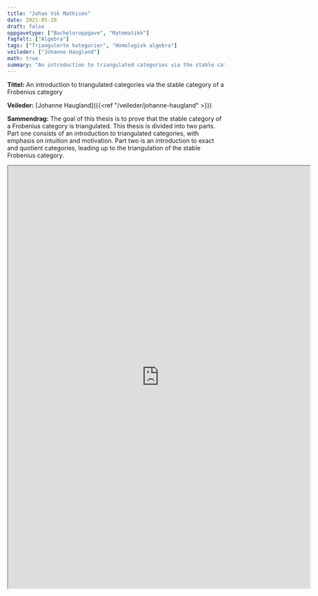 ```yaml
---
title: "Johan Vik Mathisen"
date: 2021-05-20
draft: false
oppgavetype: ["Bacheloroppgave", "Matematikk"]
fagfelt: ["Algebra"]
tags: ["Triangulerte kategorier", "Homologisk algebra"]
veileder: ["Johanne Haugland"]
math: true 
summary: "An introduction to triangulated categories via the stable category of a Frobenius category"
---
```


**Tittel:** An introduction to triangulated categories via the stable category of a Frobenius category

**Veileder:** [Johanne Haugland]({{<ref "/veileder/johanne-haugland" >}}) 

**Sammendrag:** The goal of this thesis is to prove that the stable category of a Frobenius category is triangulated. This thesis is divided into two parts. Part one consists of an introduction to triangulated categories, with emphasis on intuition and motivation. Part two is an introduction to exact and quotient categories, leading up to the triangulation of the stable Frobenius category.

<iframe src="https://drive.google.com/file/d/1taUkq-4HbX9SoRsMNvSHtzBZGAjTy3Fq/preview" width="700" height="980" allow="autoplay"></iframe>

